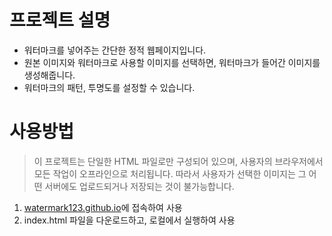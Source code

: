 프로젝트 설명
=
* 워터마크를 넣어주는 간단한 정적 웹페이지입니다.
* 원본 이미지와 워터마크로 사용할 이미지를 선택하면, 워터마크가 들어간 이미지를 생성해줍니다.
* 워터마크의 패턴, 투명도를 설정할 수 있습니다.


사용방법
=
> 이 프로젝트는 단일한 HTML 파일로만 구성되어 있으며, 사용자의 브라우저에서 모든 작업이 오프라인으로 처리됩니다. 따라서 사용자가 선택한 이미지는 그 어떤 서버에도 업로드되거나 저장되는 것이 불가능합니다.
1. [watermark123.github.io](https://watermark123.github.io)에 접속하여 사용
2. index.html 파일을 다운로드하고, 로컬에서 실행하여 사용
